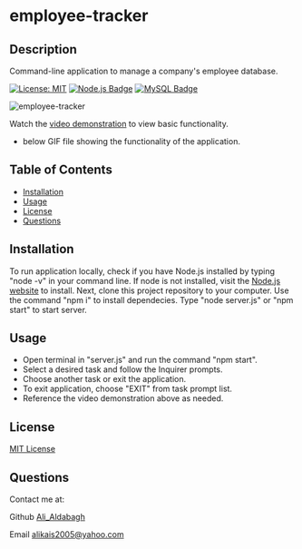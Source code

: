 # employee-tracker

## Description

Command-line application to manage a company's employee database.
  

[![License: MIT](https://img.shields.io/badge/License-MIT-yellow.svg)](https://opensource.org/licenses/MIT)
[![Node.js Badge](https://img.shields.io/badge/Node.js-393?logo=nodedotjs&logoColor=fff&style=flat)](https://nodejs.org/en)
[![MySQL Badge](https://img.shields.io/badge/MySQL-4479A1?logo=mysql&logoColor=fff&style=flat)](https://www.npmjs.com/package/mysql2)


![employee-tracker](./public/assets/images/note-taker.jpg)

Watch the [video demonstration](https://watch.screencastify.com/v/rrfP6NhcUkSguqPBb9XE) to view basic functionality.


- below GIF file showing the functionality of the application.
  ![]()

## Table of Contents

* [Installation](#installation)
* [Usage](#usage)
* [License](#license)
* [Questions](#questions)

## Installation
To run application locally, check if you have Node.js installed by typing "node -v" in your command line. If node is not installed, visit the [Node.js website](https://nodejs.org/en) to install. Next, clone this project repository to your computer. Use the command "npm i" to install dependecies.
 Type "node server.js" or "npm start" to start server.

## Usage
* Open terminal in "server.js" and run the command "npm start".
* Select a desired task and follow the Inquirer prompts.
* Choose another task or exit the application.
* To exit application, choose "EXIT" from task prompt list. 
* Reference the video demonstration above as needed.



## License

[MIT License](https://opensource.org/licenses/MIT)



## Questions

Contact me at:

Github [Ali_Aldabagh](https://github.com/aldabagh)

Email alikais2005@yahoo.com